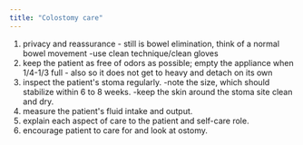 ```yaml
---
title: "Colostomy care"
---
```

1) privacy and reassurance - still is bowel elimination, think of a normal bowel movement
-use clean technique/clean gloves
2) keep the patient as free of odors as possible; empty the appliance when 1/4-1/3 full - also so it does not get to heavy and detach on its own
3) inspect the patient's stoma regularly.
-note the size, which should stabilize within 6 to 8 weeks.
-keep the skin around the stoma site clean and dry.
4) measure the patient's fluid intake and output.
5) explain each aspect of care to the patient and self-care role.
6) encourage patient to care for and look at ostomy.

